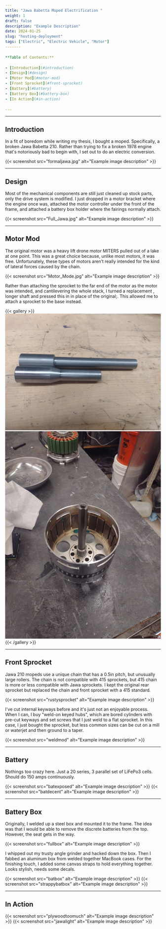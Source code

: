 ```yaml
---
title: "Jawa Babetta Moped Electrification " 
weight: 1
draft: false
description: "Example Description"
date: 2024-01-25
slug: "hosting-deployment"
tags: ["Electric", "Electric Vehicle", "Motor"]
-------

**Table of Contents:**

- [Introduction](#introduction)
- [Design](#design)
- [Motor Mod](#motor-mod)
- [Front Sprocket](#front-sprocket)
- [Battery](#battery)
- [Battery Box](#battery-box)
- [In Action](#in-action)

---
```

---

## Introduction
In a fit of boredom while writing my thesis, I bought a moped. Specifically, a broken Jawa Babetta 210. Rather than trying to fix a broken 1978 engine that's notoriously bad to begin with, I set out to do an electric conversion.

{{< screenshot src="formaljawa.jpg" alt="Example image description" >}}

---
## Design

Most of the mechanical components are still just cleaned up stock parts, only the drive system is modified. I just dropped in a motor bracket where the engine once was, attached the motor controller under the front of the frame, and attached a battery box holder where the fairings normally attach.

{{< screenshot src="Full_Jawa.jpg" alt="Example image description" >}}


---
## Motor Mod
The original motor was a heavy lift drone motor MITERS pulled out of a lake at one point. This was a great choice because, unlike most motors, it was free. Unfortunately, these types of motors aren’t really intended for the kind of lateral forces caused by the chain.

{{< screenshot src="Motor_Mode.jpg" alt="Example image description" >}}

Rather than attaching the sprocket to the far end of the motor as the motor was intended, and cantilevering the whole stack, I turned a replacement , longer shaft and pressed this in in place of the original;. This allowed me to attach a sprocket to the base instead.

{{< gallery >}}
 <img src="shaftmod.jpg" class="grid-w60" />
 <img src="shaftmod2.jpg" class="grid-w40" />
{{< /gallery >}}

---
## Front Sprocket 
Jawa 210 mopeds use a unique chain that has a 0.5in pitch, but unusually large rollers. The chain is not compatible with 415 sprockets, but 415 chain is more or less compatible with Jawa sprockets. I kept the original rear sprocket but replaced the chain and front sprocket with a 415 standard.

{{< screenshot src="rustysprocket" alt="Example image description" >}}

I've cut internal keyways before and it's just not an enjoyable process. When I can, I buy "weld-on keyed hubs", which are bored cylinders with pre-cut keyways and set screws that I just weld to a flat sprocket. In this case, I just bought the sprocket, but less common sizes can be cut on a mill or waterjet and then ground to a taper. 

{{< screenshot src="weldmod" alt="Example image description" >}}

---
## Battery 
Nothings too crazy here. Just a 20 series, 3 parallel set of LiFePo3 cells. Should do 150 amps continuously.

{{< screenshot src="batexposed" alt="Example image description" >}}
{{< screenshot src="batdecent" alt="Example image description" >}}

---
## Battery Box
Originally, I welded up a steel box and mounted it to the frame. The idea was that I would be able to remove the discrete batteries from the top. However, the seat gets in the way.

{{< screenshot src="fullbox" alt="Example image description" >}}

I whipped out my trusty angle grinder and hacked down the box. Then I fabbed an aluminum box from welded together MacBook cases. For the finishing touch, I added some canvas straps to hold everything together. Looks stylish, needs some decals.

{{< screenshot src="batbox" alt="Example image description" >}}
{{< screenshot src="strappybatbox" alt="Example image description" >}}

---
## In Action

{{< screenshot src="plywoodtoomuch" alt="Example image description" >}}
{{< screenshot src="jawalight" alt="Example image description" >}}